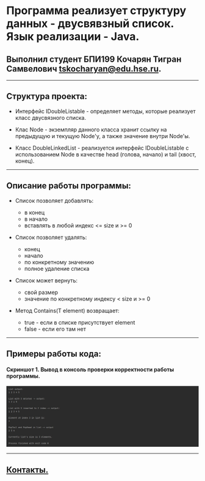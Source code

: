 # Программа реализует структуру данных - двусвявзный список. Язык реализации - Java.
## Выполнил студент БПИ199 Кочарян Тигран Самвелович <tskocharyan@edu.hse.ru>.
---

## Структура проекта:

* Интерфейс IDoubleListable - определяет методы, которые реализует класс двусвязного списка.

* Клас Node - экземпляр данного класса хранит ссылку на предыдущую и текущую Node'у, а также значение внутри Node'ы.

* Класс DoubleLinkedList - реализуется интерфейс IDoubleListable с использованием Node в качестве head (голова, начало) и tail (хвост, конец).
---

## Описание работы программы:

* Список позволяет добавлять:
  + в конец
  + в начало
  + вставлять в любой индекс <= size и >= 0 

* Список позволяет удалять: 
  + конец
  + начало
  + по конкретному значению 
  + полное удаление списка

* Список может вернуть:
  + свой размер
  + значение по конкретному индексу < size и >= 0
  
* Метод Contains(T element) возвращает:
  + true - если в списке присутствует element
  + false - если его там нет

---
## Примеры работы кода:

#### Скриншот 1. Вывод в консоль проверки корректности работы программы.
![](imgs/test.jpg)

---
## [Контакты.](https://vk.com/k_tigran)

